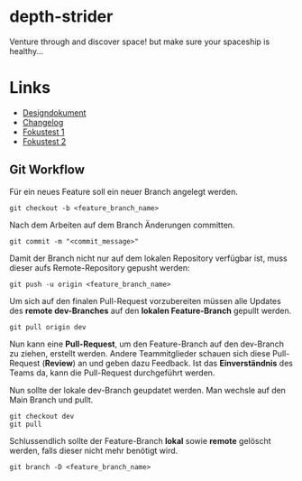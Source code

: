 # depth-strider
Venture through and discover space! but make sure your spaceship is healthy...

# Links
- [Designdokument](https://docs.google.com/document/d/1A-8uSrF0IEHpkhcQhKX560UWbpnNuRDRH8o64AUP_Ak/edit?usp=sharing)
- [Changelog](https://docs.google.com/document/d/1lqR5nUgXg9rzvYWw112uOyoJ1pwzOjbHMqLbChRb9HI/edit?usp=sharing)
- [Fokustest 1](https://docs.google.com/document/d/1GCDP0RlplobkzyGyrilFvHJdaTbkVn7kZlDdzsdHkc4/edit?usp=sharing)
- [Fokustest 2](https://docs.google.com/document/d/1F7RhVATzezgzKcFsvvhxtUv4rkbkNxSTL4eO07AjAu8/edit?usp=sharing)
## Git Workflow

Für ein neues Feature soll ein neuer Branch angelegt werden.

```
git checkout -b <feature_branch_name>
```

Nach dem Arbeiten auf dem Branch Änderungen committen.

```
git commit -m "<commit_message>"
```

Damit der Branch nicht nur auf dem lokalen Repository verfügbar ist, muss dieser aufs Remote-Repository gepusht werden:

```
git push -u origin <feature_branch_name>
```

Um sich auf den finalen Pull-Request vorzubereiten müssen alle Updates des **remote dev-Branches** auf den **lokalen Feature-Branch** gepullt werden.

```
git pull origin dev
```

Nun kann eine **Pull-Request**, um den Feature-Branch auf den dev-Branch zu ziehen, erstellt werden. Andere Teammitglieder schauen sich diese Pull-Request (**Review**) an und geben dazu Feedback. Ist das **Einverständnis** des Teams da, kann die Pull-Request durchgeführt werden.

Nun sollte der lokale dev-Branch geupdatet werden. Man wechsle auf den Main Branch und pullt.

```
git checkout dev
git pull
```

Schlussendlich sollte der Feature-Branch **lokal** sowie **remote** gelöscht werden, falls dieser nicht mehr benötigt wird.

```
git branch -D <feature_branch_name>
```
